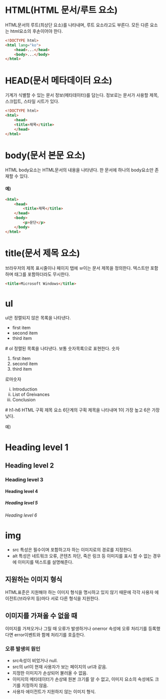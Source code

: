 # HTML(HTML 문서/루트 요소)
HTML문서의 루트(최상단 요소)를 나타내며, 루트 요소라고도 부른다. 모든 다른 요소는 html요소의 후손이어야 한다.
```html
<!DOCTYPE html>
<html lang="ko">
	<head>...</head>
	<body>...</body>
</html>
```


# HEAD(문서 메타데이터 요소)
기계가 식별할 수 있는 문서 정보(메타데이터)를 담는다. 정보로는 문서가 사용할 제목, 스크립트, 스타일 시트가 있다.
```html
<!DOCTYPE html>
<html>
	<head>
	<title>제목</title>
	</head>
</html>
```



# body(문서 본문 요소)
HTML body요소는 HTML문서의 내용을 나타낸다. 한 문서에 하나의 body요소만 존재할 수 있다.
#### 예)
```html
<html>
	<head>
		<title>제목</title>
	</head>
	<body>
		<p>문단</p>
	</body>
</html>
```


# title(문서 제목 요소)
브라우저의 제목 표시줄이나 페이지 탭에 ㅂ이는 문서 제목을 정의한다. 텍스트만 포함하며 태그를 포함하더라도 무시한다.
```html
<title>Microsoft Windows</title>
```

# ul
ul은 정렬되지 않은 목록을 나타낸다.
<ul>
  <li>first item</li>
  <li>second item</li>
  <li>third item</li>
</ul>
# ol
정렬된 목록을 나타낸다. 보통 숫자목록으로 표현한다.
숫자
<ol>
  <li>first item</li>
  <li>second item</li>
  <li>third item</li>
</ol>

로마숫자
<ol type="i">
  <li>Introduction</li>
  <li>List of Greivances</li>
  <li>Conclusion</li>
</ol> 
# h1-h6 HTML 구획 제목 요소
6단계의 구획 제목을 나타내며 1이 가장 높고 6은 가장 낮다.

예)
<h1>Heading level 1</h1>
<h2>Heading level 2</h2>
<h3>Heading level 3</h3>
<h4>Heading level 4</h4>
<h5>Heading level 5</h5>
<h6>Heading level 6</h6>

# img
* src 특성은 필수이며 포함하고자 하는 이미지로의 경로를 지정한다.
* alt 특성은 네트워크 오류, 콘텐츠 차단, 죽은 링크 등 이미지를 표시 할 수 없는 경우에 이미지를 텍스트를 설명해준다.

## 지원하는 이미지 형식
HTML표준은 지원해야 하는 이미지 형식을 명시하고 있지 않기 때문에 각각 사용자 에이전트(브라우저 등)마다 서로 다른 형식을 지원한다.

## 이미지를 가져올 수 없을 때
이미지를 가져오거나 그릴 때 오류가 발생하거나 onerror 속성에 오류 처리기를 등록했다면 error이벤트와 함께 처리기를 호출한다.
### 오류 발생의 원인
* src속성이 비었거나 null.
* src의 url이 현재 사용자가 보는 페이지의 url과 같음.
* 지정한 이미지가 손상되어 불러올 수 없음.
* 이미지의 메타데이터가 손상돼 원본 크기를 알 수 없고, 이미지 요소의 속성에도 크기를 지정하지 않음.
* 사용자 에이전트가 지원하지 않는 이미지 형식.
